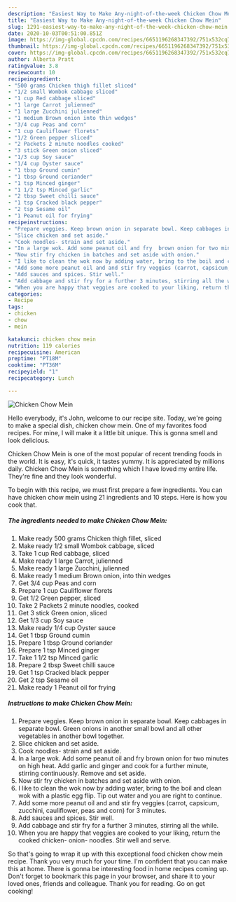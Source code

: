 ```yaml
---
description: "Easiest Way to Make Any-night-of-the-week Chicken Chow Mein"
title: "Easiest Way to Make Any-night-of-the-week Chicken Chow Mein"
slug: 1291-easiest-way-to-make-any-night-of-the-week-chicken-chow-mein
date: 2020-10-03T00:51:00.851Z
image: https://img-global.cpcdn.com/recipes/6651196268347392/751x532cq70/chicken-chow-mein-recipe-main-photo.jpg
thumbnail: https://img-global.cpcdn.com/recipes/6651196268347392/751x532cq70/chicken-chow-mein-recipe-main-photo.jpg
cover: https://img-global.cpcdn.com/recipes/6651196268347392/751x532cq70/chicken-chow-mein-recipe-main-photo.jpg
author: Alberta Pratt
ratingvalue: 3.8
reviewcount: 10
recipeingredient:
- "500 grams Chicken thigh fillet sliced"
- "1/2 small Wombok cabbage sliced"
- "1 cup Red cabbage sliced"
- "1 large Carrot julienned"
- "1 large Zucchini julienned"
- "1 medium Brown onion into thin wedges"
- "3/4 cup Peas and corn"
- "1 cup Cauliflower florets"
- "1/2 Green pepper sliced"
- "2 Packets 2 minute noodles cooked"
- "3 stick Green onion sliced"
- "1/3 cup Soy sauce"
- "1/4 cup Oyster sauce"
- "1 tbsp Ground cumin"
- "1 tbsp Ground coriander"
- "1 tsp Minced ginger"
- "1 1/2 tsp Minced garlic"
- "2 tbsp Sweet chilli sauce"
- "1 tsp Cracked black pepper"
- "2 tsp Sesame oil"
- "1 Peanut oil for frying"
recipeinstructions:
- "Prepare veggies. Keep brown onion in separate bowl. Keep cabbages in separate bowl. Green onions in another small bowl and all other vegetables in another bowl together."
- "Slice chicken and set aside."
- "Cook noodles- strain and set aside."
- "In a large wok. Add some peanut oil and fry  brown onion for two minutes on high heat. Add garlic and ginger and cook for a further minute, stirring continuously. Remove and set aside."
- "Now stir fry chicken in batches and set aside with onion."
- "I like to clean the wok now by adding water, bring to the boil and clean wok with a plastic egg flip. Tip out water and you are right to continue."
- "Add some more peanut oil and and stir fry veggies (carrot, capsicum, zucchini, cauliflower, peas and corn) for 3 minutes."
- "Add sauces and spices. Stir well."
- "Add cabbage and stir fry for a further 3 minutes, stirring all the while."
- "When you are happy that veggies are cooked to your liking, return the cooked chicken- onion- noodles. Stir well and serve."
categories:
- Recipe
tags:
- chicken
- chow
- mein

katakunci: chicken chow mein 
nutrition: 119 calories
recipecuisine: American
preptime: "PT18M"
cooktime: "PT36M"
recipeyield: "1"
recipecategory: Lunch

---
```



![Chicken Chow Mein](https://img-global.cpcdn.com/recipes/6651196268347392/751x532cq70/chicken-chow-mein-recipe-main-photo.jpg)

Hello everybody, it's John, welcome to our recipe site. Today, we're going to make a special dish, chicken chow mein. One of my favorites food recipes. For mine, I will make it a little bit unique. This is gonna smell and look delicious.

Chicken Chow Mein is one of the most popular of recent trending foods in the world. It is easy, it's quick, it tastes yummy. It is appreciated by millions daily. Chicken Chow Mein is something which I have loved my entire life. They're fine and they look wonderful.




To begin with this recipe, we must first prepare a few ingredients. You can have chicken chow mein using 21 ingredients and 10 steps. Here is how you cook that.

<!--inarticleads1-->

##### The ingredients needed to make Chicken Chow Mein:

1. Make ready 500 grams Chicken thigh fillet, sliced
1. Make ready 1/2 small Wombok cabbage, sliced
1. Take 1 cup Red cabbage, sliced
1. Make ready 1 large Carrot, julienned
1. Make ready 1 large Zucchini, julienned
1. Make ready 1 medium Brown onion, into thin wedges
1. Get 3/4 cup Peas and corn
1. Prepare 1 cup Cauliflower florets
1. Get 1/2 Green pepper, sliced
1. Take 2 Packets 2 minute noodles, cooked
1. Get 3 stick Green onion, sliced
1. Get 1/3 cup Soy sauce
1. Make ready 1/4 cup Oyster sauce
1. Get 1 tbsp Ground cumin
1. Prepare 1 tbsp Ground coriander
1. Prepare 1 tsp Minced ginger
1. Take 1 1/2 tsp Minced garlic
1. Prepare 2 tbsp Sweet chilli sauce
1. Get 1 tsp Cracked black pepper
1. Get 2 tsp Sesame oil
1. Make ready 1 Peanut oil for frying




<!--inarticleads2-->

##### Instructions to make Chicken Chow Mein:

1. Prepare veggies. Keep brown onion in separate bowl. Keep cabbages in separate bowl. Green onions in another small bowl and all other vegetables in another bowl together.
1. Slice chicken and set aside.
1. Cook noodles- strain and set aside.
1. In a large wok. Add some peanut oil and fry  brown onion for two minutes on high heat. Add garlic and ginger and cook for a further minute, stirring continuously. Remove and set aside.
1. Now stir fry chicken in batches and set aside with onion.
1. I like to clean the wok now by adding water, bring to the boil and clean wok with a plastic egg flip. Tip out water and you are right to continue.
1. Add some more peanut oil and and stir fry veggies (carrot, capsicum, zucchini, cauliflower, peas and corn) for 3 minutes.
1. Add sauces and spices. Stir well.
1. Add cabbage and stir fry for a further 3 minutes, stirring all the while.
1. When you are happy that veggies are cooked to your liking, return the cooked chicken- onion- noodles. Stir well and serve.




So that's going to wrap it up with this exceptional food chicken chow mein recipe. Thank you very much for your time. I'm confident that you can make this at home. There is gonna be interesting food in home recipes coming up. Don't forget to bookmark this page in your browser, and share it to your loved ones, friends and colleague. Thank you for reading. Go on get cooking!
